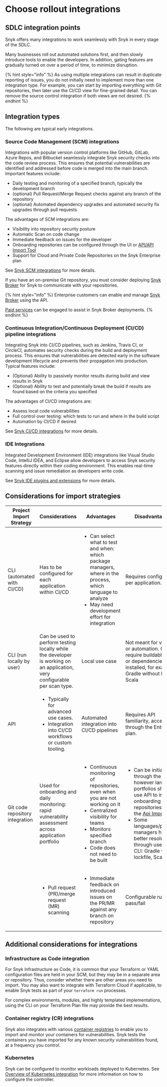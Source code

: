 # Choose rollout integrations

## **SDLC integration points**

Snyk offers many integrations to work seamlessly with Snyk in every stage of the SDLC.&#x20;

Many businesses roll out automated solutions first, and then slowly introduce tools to enable the developers. In addition, gating features are gradually turned on over a period of time, to minimize disruption.

{% hint style="info" %}
As using multiple integrations can result in duplicate reporting of issues, you do not initially need to implement more than one integration type. For example, you can start by importing everything with Git repositories, then later use the CI/CD view for fine-grained detail. You can remove the source control integration if both views are not desired.
{% endhint %}

## Integration types

The following are typical early integrations.

### Source Code Management (SCM) integrations

Integrations with popular version control platforms like GitHub, GitLab, Azure Repos, and Bitbucket seamlessly integrate Snyk security checks into the code review process. This ensures that potential vulnerabilities are identified and addressed before code is merged into the main branch. Important features include:

* Daily testing and monitoring of a specified branch, typically the development branch
* (optional) Pull Request/Merge Request checks against any branch of the repository
* (optional) Automated dependency upgrades and automated security fix upgrades through pull requests

The advantages of SCM integrations are:

* Visibility into repository security posture
* Automatic Scan on code change
* Immediate feedback on issues for the developer
* Onboarding repositories can be configured through the UI or [API/API Import Tool](../../../scan-with-snyk/snyk-tools/tool-snyk-api-import/)
* Support for Cloud and Private Code Repositories on the Snyk Enterprise plan

See [Snyk SCM integrations](../../../scm-ide-and-ci-cd-integrations/snyk-scm-integrations/) for more details.

If you have an on-premise Git repository, you must consider deploying [Snyk Broker](../../../enterprise-setup/snyk-broker/) for Snyk to communicate with your repositories.

{% hint style="info" %}
Enterprise customers can enable and manage [Snyk Broker](../../../enterprise-setup/snyk-broker/) using the API.&#x20;

[Paid services](../../../working-with-snyk/snyk-terms-of-support-and-services-glossary/) can be engaged to assist in Snyk Broker deployments.
{% endhint %}

### Continuous Integration/Continuous Deployment (CI/CD) pipeline integrations

Integrating Snyk into CI/CD pipelines, such as Jenkins, Travis CI, or CircleCI, automates security checks during the build and deployment process. This ensures that vulnerabilities are detected early in the software development lifecycle and prevents their propagation into production. Typical features include:

* (Optional) Ability to passively monitor results during build and view results in Snyk
* (Optional) Ability to test and potentially break the build if results are found based on the criteria you specified

The advantages of CI/CD integrations are:

* Assess local code vulnerabilities
* Full control over testing: which tests to run and where in the build script
* Automation by CI/CD if desired

See [Snyk CI/CD integrations](../../../scm-ide-and-ci-cd-integrations/snyk-ci-cd-integrations/) for more details.

### IDE Integrations

Integrated Development Environment (IDE) integrations like Visual Studio Code, IntelliJ IDEA, and Eclipse allow developers to access Snyk security features directly within their coding environment. This enables real-time scanning and issue remediation as developers write code.&#x20;

See [Snyk IDE plugins and extensions](../../../scm-ide-and-ci-cd-integrations/snyk-ide-plugins-and-extensions/) for more details.

## Considerations for import strategies&#x20;

<table><thead><tr><th width="200">Project Import Strategy</th><th>Considerations</th><th>Advantages</th><th>Disadvantages</th></tr></thead><tbody><tr><td>CLI (automated with CI/CD)</td><td>Has to be configured for each application within CI/CD</td><td><ul><li>Can select what to test and when: which package managers, where in the process, which language to analyze</li><li>May need development effort for integration</li></ul></td><td>Requires configuration per application.</td></tr><tr><td>CLI (run locally by user)</td><td>Can be used to perform testing locally while the developer is working on an application, very configurable per scan type.</td><td>Local use case</td><td>Not meant for visibility or automation. Can require buildable code or dependencies to be installed, for example, Gradle without lockfile, Scala</td></tr><tr><td>API</td><td><ul><li>Typically for advanced use cases.</li><li>Integration into CI/CD workflows or custom tooling. </li></ul></td><td>Automated integration into CI/CD pipelines</td><td>Requires API familiarity, access through the  Enterprise plan.</td></tr><tr><td>Git code repository integration</td><td>Used for onboarding and daily monitoring: rapid vulnerability assessment across application portfolio</td><td><p></p><ul><li>Continuous monitoring of repositories, even when you are not working on it</li><li>Centralized visibility for teams</li><li>Monitors specified branch</li><li>Code does not need to be built</li></ul></td><td><ul><li>Can be initiated through the UI, however larger portfolios should use API to initiate onboarding of repositories with the <a href="https://docs.snyk.io/snyk-api/other-tools/tool-snyk-api-import">Api Import Tool</a></li><li>Some languages/package managers have better resolution through use of  the CLI: Gradle without lockfile, Scala</li></ul></td></tr><tr><td></td><td><ul><li>Pull request (PR)/merge request (MR)  scanning</li></ul></td><td><ul><li>Immediate feedback on introduced issues on the PR/MR against any branch on repository</li></ul></td><td>Configurable rules for pass/fail</td></tr></tbody></table>

## Additional considerations for integrations

### Infrastructure as Code integration

For Snyk Infrastructure as Code, it is common that your Terraform or YAML configuration files are held in your SCM, but they may be in a separate area or repository. Thus, consider whether there are other areas you need to import. You may also want to integrate with Terraform Cloud if applicable, to enable Snyk tests as part of your `terraform run` processes.

For complex environments, modules, and highly templated implementations, using the CLI on your Terraform Plan file may provide the best results.

### Container registry (CR) integrations

Snyk also integrates with various [container registries](../../../scan-with-snyk/snyk-container/container-registry-integrations/) to enable you to import and monitor your containers for vulnerabilities. Snyk tests the containers you have imported for any known security vulnerabilities found, at a frequency you control.

### Kubernetes

Snyk can be configured to monitor workloads deployed to Kubernetes. See [Overview of Kubernetes integration](../../../scan-with-snyk/snyk-container/kubernetes-integration/overview-of-kubernetes-integration/) for more information on how to configure the controller.

